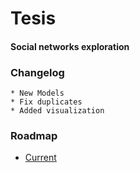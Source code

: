 # Tesis

#### Social networks exploration

### Changelog

    * New Models
    * Fix duplicates 
    * Added visualization

### Roadmap

* [Current](https://github.com/roicort/Tesis/projects)
